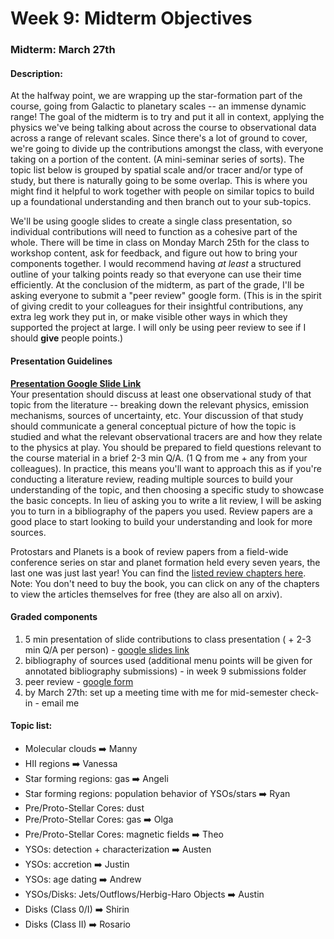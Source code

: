 # Week 9: Midterm Objectives

### Midterm: March 27th

#### Description:  
At the halfway point, we are wrapping up the star-formation part of the course, going from Galactic to planetary scales -- an immense dynamic range! The goal of the midterm is to try and put it all in context, applying the physics we've being talking about across the course to observational data across a range of relevant scales. Since there's a lot of ground to cover, we're going to divide up the contributions amongst the class, with everyone taking on a portion of the content. (A mini-seminar series of sorts).
The topic list below is grouped by spatial scale and/or tracer and/or type of study, but there is naturally going to be some overlap. This is where you might find it helpful to work together with people on similar topics to build up a foundational understanding and then branch out to your sub-topics. 

We'll be using google slides to create a single class presentation, so individual contributions will need to function as a cohesive part of the whole. There will be time in class on Monday March 25th for the class to workshop content, ask for feedback, and figure out how to bring your components together. I would recommend having *at least* a structured outline of your talking points ready so that everyone can use their time efficiently. At the conclusion of the midterm, as part of the grade, I'll be asking everyone to submit a "peer review" google form. (This is in the spirit of giving credit to your colleagues for their insightful contributions, any extra leg work they put in, or make visible other ways in which they supported the project at large. I will only be using peer review to see if I should **give** people points.)

#### Presentation Guidelines
**[Presentation Google Slide Link](https://docs.google.com/presentation/d/1-x_UGxyEHhJ_FP8DM4Wo5ya6meIE37wVc_X-ZEiy2zM/edit?usp=sharing)**  
Your presentation should discuss at least one observational study of that topic from the literature -- breaking down the relevant physics, emission mechanisms, sources of uncertainty, etc. Your discussion of that study should communicate a general conceptual picture of how the topic is studied and what the relevant observational tracers are and how they relate to the physics at play. You should be prepared to field questions relevant to the course material in a brief 2-3 min Q/A. (1 Q from me + any from your colleagues). 
In practice, this means you'll want to approach this as if you're conducting a literature review, reading multiple sources to build your understanding of the topic, and then choosing a specific study to showcase the basic concepts. In lieu of asking you to write a lit review, I will be asking you to turn in a bibliography of the papers you used. Review papers are a good place to start looking to build your understanding and look for more sources. 

Protostars and Planets is a book of review papers from a field-wide conference series on star and planet formation held every seven years, the last one was just last year! You can find the [listed review chapters here](https://www.aspbooks.org/a/volumes/table_of_contents/?book_id=620). Note: You don't need to buy the book, you can click on any of the chapters to view the articles themselves for free (they are also all on arxiv). 

#### Graded components
1. 5 min presentation of slide contributions to class presentation ( + 2-3 min Q/A per person) - [google slides link](https://docs.google.com/presentation/d/1-x_UGxyEHhJ_FP8DM4Wo5ya6meIE37wVc_X-ZEiy2zM/edit?usp=sharing)
2. bibliography of sources used (additional menu points will be given for annotated bibliography submissions) - in week 9 submissions folder
3. peer review  - [google form](https://forms.gle/C6NzqLDJ1TiHhYy4A)
4. by March 27th: set up a meeting time with me for mid-semester check-in - email me

#### Topic list:
* Molecular clouds  ➡️ Manny
* HII regions ➡️  Vanessa
* Star forming regions: gas  ➡️ Angeli
* Star forming regions: population behavior of YSOs/stars ➡️ Ryan
* Pre/Proto-Stellar Cores: dust
* Pre/Proto-Stellar Cores: gas ➡️ Olga
* Pre/Proto-Stellar Cores: magnetic fields  ➡️ Theo
* YSOs: detection + characterization  ➡️ Austen
* YSOs: accretion  ➡️ Justin
* YSOs: age dating  ➡️ Andrew
* YSOs/Disks: Jets/Outflows/Herbig-Haro Objects ➡️  Austin
* Disks (Class 0/I) ➡️ Shirin
* Disks (Class II) ➡️  Rosario
